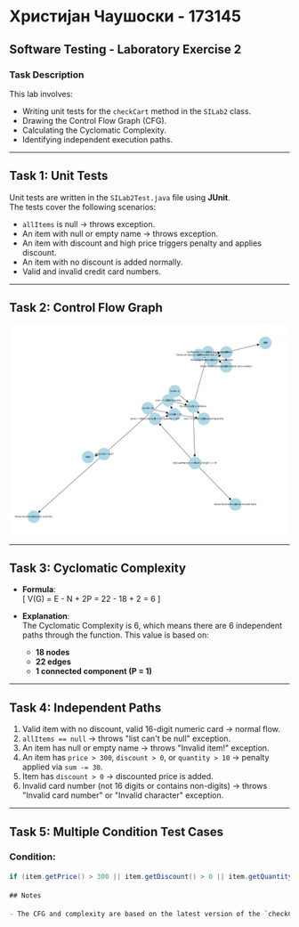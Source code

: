 # Христијан Чаушоски - 173145

## Software Testing - Laboratory Exercise 2

### Task Description

This lab involves:

- Writing unit tests for the `checkCart` method in the `SILab2` class.
- Drawing the Control Flow Graph (CFG).
- Calculating the Cyclomatic Complexity.
- Identifying independent execution paths.

---

## Task 1: Unit Tests

Unit tests are written in the `SILab2Test.java` file using **JUnit**.  
The tests cover the following scenarios:

- `allItems` is null → throws exception.
- An item with null or empty name → throws exception.
- An item with discount and high price triggers penalty and applies discount.
- An item with no discount is added normally.
- Valid and invalid credit card numbers.

---

## Task 2: Control Flow Graph

![Control Flow Graph](CFG.png)

---

## Task 3: Cyclomatic Complexity

- **Formula**:  
  \[
  V(G) = E - N + 2P = 22 - 18 + 2 = 6
  \]

- **Explanation**:  
  The Cyclomatic Complexity is 6, which means there are 6 independent paths through the function. This value is based on:
  - **18 nodes**
  - **22 edges**
  - **1 connected component (P = 1)**

---


## Task 4: Independent Paths

1. Valid item with no discount, valid 16-digit numeric card → normal flow.
2. `allItems == null` → throws "list can't be null" exception.
3. An item has null or empty name → throws "Invalid item!" exception.
4. An item has `price > 300`, `discount > 0`, or `quantity > 10` → penalty applied via `sum -= 30`.
5. Item has `discount > 0` → discounted price is added.
6. Invalid card number (not 16 digits or contains non-digits) → throws "Invalid card number" or "Invalid character" exception.

---

## Task 5: Multiple Condition Test Cases

### Condition:
```java
if (item.getPrice() > 300 || item.getDiscount() > 0 || item.getQuantity() > 10)

## Notes

- The CFG and complexity are based on the latest version of the `checkCart` method.
